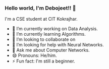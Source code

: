 ### Hello world, I'm Debojeet!! 👋

I'm a CSE student at CIT Kokrajhar.

- 🔭 I’m currently working on Data Analysis.
- 🌱 I’m currently learning Algorithms.
- 👯 I’m looking to collaborate on 
- 🤔 I’m looking for help with Neural Networks.
- 💬 Ask me about Computer Networks.
- 😄 Pronouns: He/him.
- ⚡ Fun fact: I'm still a beginner.
